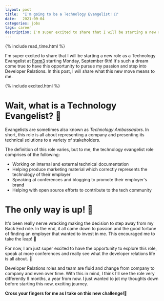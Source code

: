 ```yaml
---
layout: post
title:  "I'm going to be a Technology Evangelist! 🤩"
date:   2021-09-04
categories: jobs
tags: career
description: I'm super excited to share that I will be starting a new role as a Technology Evangelist at Form3 starting Monday, September 6th! It's such a dream come true to have this opportunity to pursue my passion and step into Developer Relations.  In this post, I will share what this new move means to me.
---
```


{% include read_time.html %}

I'm super excited to share that I will be starting a new role as a Technology Evangelist at <a href="https://www.form3.tech/" target="_blank">Form3</a> starting Monday, September 6th! It's such a dream come true to have this opportunity to pursue my passion and step into Developer Relations. In this post, I will share what this new move means to me.


{% include excited.html %}

# Wait, what is a Technology Evangelist? 🙈
Evangelists are sometimes also known as *Technology Ambassadors*. In short, this role is all about representing a company and presenting its technical solutions to a variety of stakeholders.

The definition of this role varies, but to me, the technology evangelist role comprises of the following: 
- Working on internal and external technical documentation
- Helping produce marketing material which correctly represents the technology of their employer 
- Speaking at conferences and blogging to promote their employer's brand
- Helping with open source efforts to contribute to the tech community

# The only way is up! 🚀
It's been really nerve wracking making the decision to step away from my Back End role.
In the end, it all came down to passion and the good fortune of finding  an employer that wanted to invest in me. This encouraged me to take the leap! 🥳

For now, I am just super excited to have the opportunity to explore this role, speak at more conferences and really see what the developer relations life is all about. 🎤

Developer Relations roles and team are fluid and change from company to company and even over time. With this in mind, I think I'll see the role very differently 6 months, a year from now. I just wanted to jot my thoughts down before starting this new, exciting journey.

**Cross your fingers for me as I take on this new challenge!🤞** 
